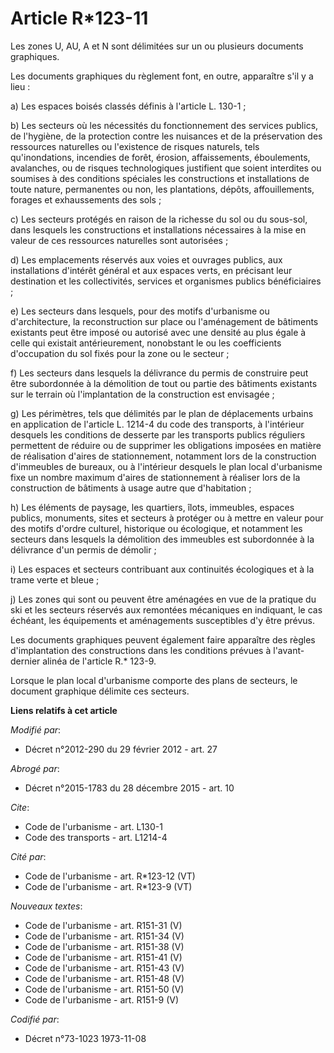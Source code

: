 # Article R*123-11

Les zones U, AU, A et N sont délimitées sur un ou plusieurs documents graphiques. 

Les documents graphiques du règlement font, en outre, apparaître s'il y a lieu : 

a) Les espaces boisés classés définis à l'article L. 130-1 ; 

b) Les secteurs où les nécessités du fonctionnement des services publics, de l'hygiène, de la protection contre les nuisances
et de la préservation des ressources naturelles ou l'existence de risques naturels, tels qu'inondations, incendies de forêt,
érosion, affaissements, éboulements, avalanches, ou de risques technologiques justifient que soient interdites ou soumises à
des conditions spéciales les constructions et installations de toute nature, permanentes ou non, les plantations, dépôts,
affouillements, forages et exhaussements des sols ; 

c) Les secteurs protégés en raison de la richesse du sol ou du sous-sol, dans lesquels les constructions et installations
nécessaires à la mise en valeur de ces ressources naturelles sont autorisées ; 

d) Les emplacements réservés aux voies et ouvrages publics, aux installations d'intérêt général et aux espaces verts, en
précisant leur destination et les collectivités, services et organismes publics bénéficiaires ; 

e) Les secteurs dans lesquels, pour des motifs d'urbanisme ou d'architecture, la reconstruction sur place ou l'aménagement de
bâtiments existants peut être imposé ou autorisé avec une densité au plus égale à celle qui existait antérieurement,
nonobstant le ou les coefficients d'occupation du sol fixés pour la zone ou le secteur ; 

f) Les secteurs dans lesquels la délivrance du permis de construire peut être subordonnée à la démolition de tout ou partie
des bâtiments existants sur le terrain où l'implantation de la construction est envisagée ; 

g) Les périmètres, tels que délimités par le plan de déplacements urbains en application de l'article L. 1214-4 du code des
transports, à l'intérieur desquels les conditions de desserte par les transports publics réguliers permettent de réduire ou
de supprimer les obligations imposées en matière de réalisation d'aires de stationnement, notamment lors de la construction
d'immeubles de bureaux, ou à l'intérieur desquels le plan local d'urbanisme fixe un nombre maximum d'aires de stationnement à
réaliser lors de la construction de bâtiments à usage autre que d'habitation ; 

h) Les éléments de paysage, les quartiers, îlots, immeubles, espaces publics, monuments, sites et secteurs à protéger ou à
mettre en valeur pour des motifs d'ordre culturel, historique ou écologique, et notamment les secteurs dans lesquels la
démolition des immeubles est subordonnée à la délivrance d'un permis de démolir ; 

i) Les espaces et secteurs contribuant aux continuités écologiques et à la trame verte et bleue ; 

j) Les zones qui sont ou peuvent être aménagées en vue de la pratique du ski et les secteurs réservés aux remontées
mécaniques en indiquant, le cas échéant, les équipements et aménagements susceptibles d'y être prévus. 

Les documents graphiques peuvent également faire apparaître des règles d'implantation des constructions dans les conditions
prévues à l'avant-dernier alinéa de l'article R.* 123-9. 

Lorsque le plan local d'urbanisme comporte des plans de secteurs, le document graphique délimite ces secteurs.

**Liens relatifs à cet article**

_Modifié par_:

  - Décret n°2012-290 du 29 février 2012 - art. 27

_Abrogé par_:

  - Décret n°2015-1783 du 28 décembre 2015 - art. 10

_Cite_:

  - Code de l'urbanisme - art. L130-1
  - Code des transports - art. L1214-4

_Cité par_:

  - Code de l'urbanisme - art. R*123-12 (VT)
  - Code de l'urbanisme - art. R*123-9 (VT)

_Nouveaux textes_:

  - Code de l'urbanisme - art. R151-31 (V)
  - Code de l'urbanisme - art. R151-34 (V)
  - Code de l'urbanisme - art. R151-38 (V)
  - Code de l'urbanisme - art. R151-41 (V)
  - Code de l'urbanisme - art. R151-43 (V)
  - Code de l'urbanisme - art. R151-48 (V)
  - Code de l'urbanisme - art. R151-50 (V)
  - Code de l'urbanisme - art. R151-9 (V)

_Codifié par_:

  - Décret n°73-1023 1973-11-08

